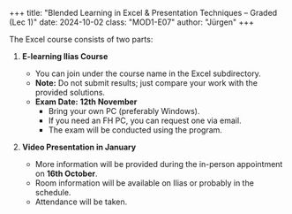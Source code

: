 +++
title: "Blended Learning in Excel & Presentation Techniques – Graded (Lec 1)"
date: 2024-10-02
class: "MOD1-E07"
author: "Jürgen"
+++

The Excel course consists of two parts:

1. **E-learning Ilias Course**
   - You can join under the course name in the Excel subdirectory.
   - **Note:** Do not submit results; just compare your work with the provided solutions.
   - **Exam Date:** **12th November**
     - Bring your own PC (preferably Windows).
     - If you need an FH PC, you can request one via email.
     - The exam will be conducted using the program.

2. **Video Presentation in January**
   - More information will be provided during the in-person appointment on **16th October**.
   - Room information will be available on Ilias or probably in the schedule.
   - Attendance will be taken.
